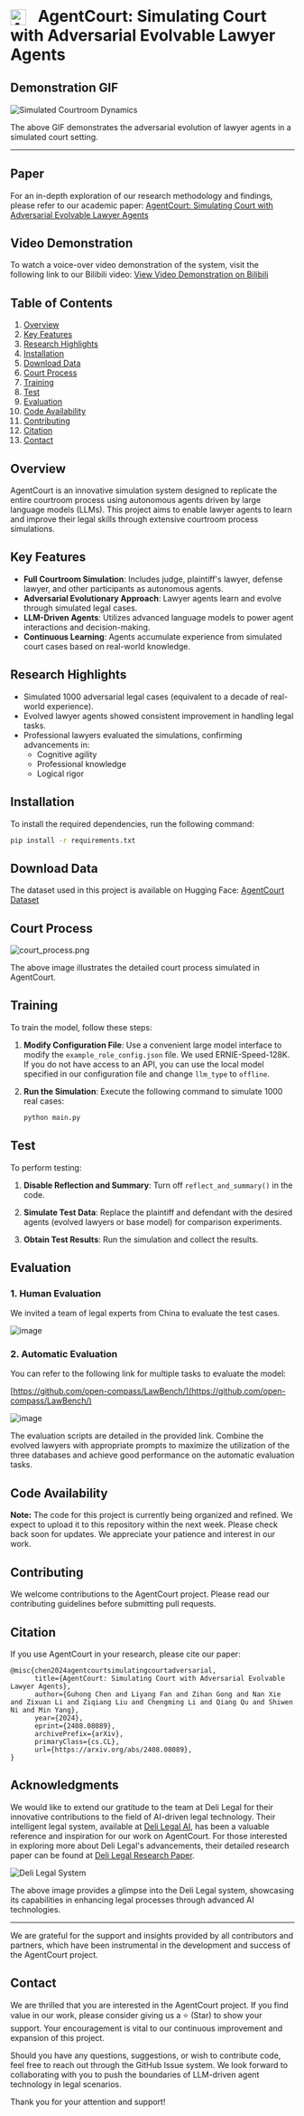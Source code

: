 <h1 id="agentcourt" style="display: inline;">
  <img src="io.png" alt="AgentCourt Logo" style="height: 1em; width: auto; margin-right: 0.5em; vertical-align: middle; display: inline;">
  AgentCourt: Simulating Court with Adversarial Evolvable Lawyer Agents
</h1>

## Demonstration GIF

![Simulated Courtroom Dynamics](AgentCourt.gif)

The above GIF demonstrates the adversarial evolution of lawyer agents in a simulated court setting.

---

## Paper
For an in-depth exploration of our research methodology and findings, please refer to our academic paper:
[AgentCourt: Simulating Court with Adversarial Evolvable Lawyer Agents](https://arxiv.org/abs/2408.08089)

## Video Demonstration
To watch a voice-over video demonstration of the system, visit the following link to our Bilibili video:
[View Video Demonstration on Bilibili](https://www.bilibili.com/video/BV1aXpUe3E6A?t=2323.7)
   
## Table of Contents

1. [Overview](#overview)
2. [Key Features](#key-features)
3. [Research Highlights](#research-highlights)
4. [Installation](#installation)
5. [Download Data](#download-data)
6. [Court Process](#court-process)
7. [Training](#training)
8. [Test](#test)
9. [Evaluation](#evaluation)
10. [Code Availability](#code-availability)
11. [Contributing](#contributing)
12. [Citation](#citation)
13. [Contact](#contact)

## Overview

AgentCourt is an innovative simulation system designed to replicate the entire courtroom process using autonomous agents driven by large language models (LLMs). This project aims to enable lawyer agents to learn and improve their legal skills through extensive courtroom process simulations.

## Key Features

- **Full Courtroom Simulation**: Includes judge, plaintiff's lawyer, defense lawyer, and other participants as autonomous agents.
- **Adversarial Evolutionary Approach**: Lawyer agents learn and evolve through simulated legal cases.
- **LLM-Driven Agents**: Utilizes advanced language models to power agent interactions and decision-making.
- **Continuous Learning**: Agents accumulate experience from simulated court cases based on real-world knowledge.

## Research Highlights

- Simulated 1000 adversarial legal cases (equivalent to a decade of real-world experience).
- Evolved lawyer agents showed consistent improvement in handling legal tasks.
- Professional lawyers evaluated the simulations, confirming advancements in:
  - Cognitive agility
  - Professional knowledge
  - Logical rigor

## Installation

To install the required dependencies, run the following command:

```bash
pip install -r requirements.txt
```

## Download Data

The dataset used in this project is available on Hugging Face:
[AgentCourt Dataset](https://huggingface.co/datasets/youzi517/AgentCourt)

## Court Process

![court_process.png](court_process.png)

The above image illustrates the detailed court process simulated in AgentCourt.

## Training

To train the model, follow these steps:

1. **Modify Configuration File**: Use a convenient large model interface to modify the `example_role_config.json` file. We used ERNIE-Speed-128K. If you do not have access to an API, you can use the local model specified in our configuration file and change `llm_type` to `offline`.

2. **Run the Simulation**: Execute the following command to simulate 1000 real cases:

    ```bash
    python main.py
    ```

## Test

To perform testing:

1. **Disable Reflection and Summary**: Turn off `reflect_and_summary()` in the code.

2. **Simulate Test Data**: Replace the plaintiff and defendant with the desired agents (evolved lawyers or base model) for comparison experiments.

3. **Obtain Test Results**: Run the simulation and collect the results.

## Evaluation

### 1. Human Evaluation

We invited a team of legal experts from China to evaluate the test cases.

![image](https://github.com/user-attachments/assets/6d1dbd22-f004-4c7e-b8b3-4919cfe8869a)


### 2. Automatic Evaluation

You can refer to the following link for multiple tasks to evaluate the model:

[https://github.com/open-compass/LawBench/](https://github.com/open-compass/LawBench/)

![image](https://github.com/user-attachments/assets/deb2c147-8e1f-4662-be2e-4f6a92030e23)


The evaluation scripts are detailed in the provided link. Combine the evolved lawyers with appropriate prompts to maximize the utilization of the three databases and achieve good performance on the automatic evaluation tasks.

## Code Availability

**Note:** The code for this project is currently being organized and refined. We expect to upload it to this repository within the next week. Please check back soon for updates. We appreciate your patience and interest in our work.

## Contributing

We welcome contributions to the AgentCourt project. Please read our contributing guidelines before submitting pull requests.


## Citation

If you use AgentCourt in your research, please cite our paper:

```
@misc{chen2024agentcourtsimulatingcourtadversarial,
      title={AgentCourt: Simulating Court with Adversarial Evolvable Lawyer Agents}, 
      author={Guhong Chen and Liyang Fan and Zihan Gong and Nan Xie and Zixuan Li and Ziqiang Liu and Chengming Li and Qiang Qu and Shiwen Ni and Min Yang},
      year={2024},
      eprint={2408.08089},
      archivePrefix={arXiv},
      primaryClass={cs.CL},
      url={https://arxiv.org/abs/2408.08089}, 
}
```
## Acknowledgments

We would like to extend our gratitude to the team at Deli Legal for their innovative contributions to the field of AI-driven legal technology. Their intelligent legal system, available at [Deli Legal AI](https://www.delilegal.com/ai), has been a valuable reference and inspiration for our work on AgentCourt. For those interested in exploring more about Deli Legal's advancements, their detailed research paper can be found at [Deli Legal Research Paper](https://arxiv.org/abs/2408.00357).

![Deli Legal System](deli.png)

The above image provides a glimpse into the Deli Legal system, showcasing its capabilities in enhancing legal processes through advanced AI technologies.

---

We are grateful for the support and insights provided by all contributors and partners, which have been instrumental in the development and success of the AgentCourt project.

## Contact

We are thrilled that you are interested in the AgentCourt project. If you find value in our work, please consider giving us a ⭐️ (Star) to show your support. Your encouragement is vital to our continuous improvement and expansion of this project.

Should you have any questions, suggestions, or wish to contribute code, feel free to reach out through the GitHub Issue system. We look forward to collaborating with you to push the boundaries of LLM-driven agent technology in legal scenarios.

Thank you for your attention and support!
